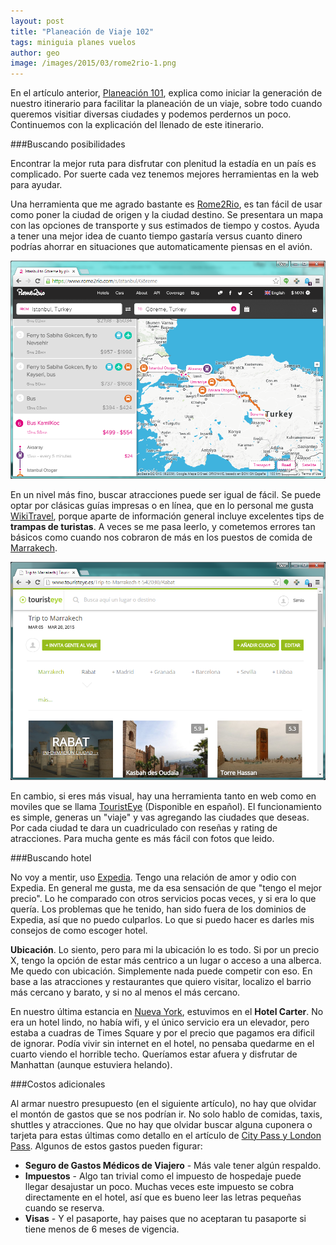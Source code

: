```yaml
---
layout: post
title: "Planeación de Viaje 102"
tags: miniguia planes vuelos
author: geo
image: /images/2015/03/rome2rio-1.png
---
```

En el artículo anterior, [Planeación 101](/planeacion-de-viaje-101/), explica como iniciar la generación de nuestro itinerario para facilitar la planeación de un viaje, sobre todo cuando queremos visitiar diversas ciudades y podemos perdernos un poco. Continuemos con la explicación del llenado de este itinerario.

###Buscando posibilidades

Encontrar la mejor ruta para disfrutar con plenitud la estadía en un país es complicado. Por suerte cada vez tenemos mejores herramientas en la web para ayudar. 

Una herramienta que me agrado bastante  es [Rome2Rio](https://www.rome2rio.com/), es tan fácil de usar como poner la ciudad de origen y la ciudad destino. Se presentara un mapa con las opciones de transporte y sus estimados de tiempo y costos. Ayuda a tener una mejor idea de cuanto tiempo gastaría versus cuanto dinero podrías ahorrar en situaciones que automaticamente piensas en el avión.

![Rome2Rio](/images/2015/03/rome2rio.png)

En un nivel más fino, buscar atracciones puede ser igual de fácil. Se puede optar por clásicas guías impresas o en línea, que en lo personal me gusta [WikiTravel](http://wikitravel.org/en/Main_Page), porque aparte de información general incluye excelentes tips de **trampas de turistas**. A veces se me pasa leerlo, y cometemos errores tan básicos como cuando nos cobraron de más en los puestos de comida de [Marrakech](/tag/marrakech).

![TouristEye](/images/2015/03/touristeye.png)

En cambio, si eres más visual, hay una herramienta tanto en web como en moviles que se llama [TouristEye](http://www.touristeye.com/) (Disponible en español). El funcionamiento es simple,  generas un "viaje" y vas agregando las ciudades que deseas. Por cada ciudad te dara un cuadriculado con reseñas y rating de atracciones. Para mucha gente es más fácil con fotos que leido. 

###Buscando hotel

No voy a mentir, uso [Expedia](http://www.expedia.mx/). Tengo una relación de amor y odio con Expedia. En general me gusta, me da esa sensación de que "tengo el mejor precio". Lo he comparado con otros servicios pocas veces, y si era lo que quería. Los problemas que he tenido, han sido fuera de los dominios de Expedia, así que no puedo culparlos. Lo que si puedo hacer es darles mis consejos de como escoger hotel.

**Ubicación**. Lo siento, pero para mi la ubicación lo es todo. Si por un precio X, tengo la opción de estar más centrico a un lugar o acceso a una alberca. Me quedo con ubicación. Simplemente nada puede competir con eso. En base a las atracciones y restaurantes que quiero visitar, localizo el barrio más cercano y barato, y si no al menos el más cercano.

En nuestro última estancia en [Nueva York](/tag/new-york), estuvimos en el **Hotel Carter**. No era un hotel lindo, no había wifi, y el único servicio era un elevador, pero estaba a cuadras de Times Square y por el precio que pagamos era dificil de ignorar. Podía vivir sin internet en el hotel, no pensaba quedarme en el cuarto viendo el horrible techo. Queríamos estar afuera y disfrutar de Manhattan (aunque estuviera helando).

###Costos adicionales

Al armar nuestro presupuesto (en el siguiente artículo), no hay que olvidar el montón de gastos que se nos podrían ir. No solo hablo de comidas, taxis, shuttles y atracciones. Que no hay que olvidar buscar alguna cuponera o tarjeta para estas últimas como detallo en el artículo de [City Pass y London Pass](/citypass/).  Algunos de estos gastos pueden figurar:

* **Seguro de Gastos Médicos de Viajero** - Más vale tener algún respaldo.
* **Impuestos** - Algo tan trivial como el impuesto de hospedaje puede llegar desajustar un poco. Muchas veces este impuesto se cobra directamente en el hotel, así que es bueno leer las letras pequeñas cuando se reserva.
* **Visas** - Y el pasaporte, hay paises que no aceptaran tu pasaporte si tiene menos de 6 meses de vigencia.